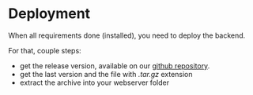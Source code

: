 # Deployment

When all requirements done (installed), you need to deploy the backend.

For that, couple steps:

* get the release version, available on our [github repository](https://github.com/fusionSuite/backend/releases).
* get the last version and the file with *.tar.gz* extension
* extract the archive into your webserver folder

